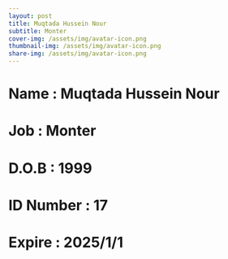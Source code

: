 ```yaml
---
layout: post
title: Muqtada Hussein Nour
subtitle: Monter
cover-img: /assets/img/avatar-icon.png
thumbnail-img: /assets/img/avatar-icon.png
share-img: /assets/img/avatar-icon.png
---
```


# Name : Muqtada Hussein Nour
# Job : Monter
# D.O.B : 1999
# ID Number : 17
# Expire : 2025/1/1
